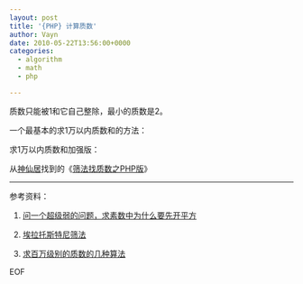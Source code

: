 ```yaml
---
layout: post
title: '{PHP} 计算质数'
author: Vayn
date: 2010-05-22T13:56:00+0000
categories:
  - algorithm
  - math
  - php

---
```


质数只能被1和它自己整除，最小的质数是2。

一个最基本的求1万以内质数和的方法：

<script src="http://gist.github.com/409824.js?file=prime_number.php"></script>

求1万以内质数和加强版：

<script src="http://gist.github.com/409917.js"></script>

从[神仙居](http://syre.blogbus.com/)找到的《[筛法找质数之PHP版](http://syre.blogbus.com/logs/5731300.html)》

<script src="http://gist.github.com/409891.js?file=sieve_of_eratosthenes.php"></script>

---

参考资料：

1. [问一个超级弱的问题，求素数中为什么要先开平方](http://topic.csdn.net/u/20090321/17/fb43f873-83c0-4aaf-8d96-a528355d8bf4.html)

2. [埃拉托斯特尼筛法](http://zh.wikipedia.org/zh-cn/%E5%9F%83%E6%8B%89%E6%89%98%E6%96%AF%E7%89%B9%E5%B0%BC%E7%AD%9B%E6%B3%95)

3. [求百万级别的质数的几种算法](http://luren84.spaces.live.com/blog/cns!F92125191404692A!370.entry)

EOF